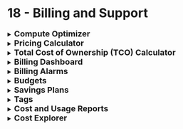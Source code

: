# 18 - Billing and Support

<details>
  	<summary>
		<strong>
			<font size=4>
				Compute Optimizer
			</font>
		</strong>
	</summary>
	<font size=4>
		Recommends resource configurations to reduce cost
	</font>
</details>
<details>
  	<summary>
		<strong>
			<font size=4>
				Pricing Calculator
			</font>
		</strong>
	</summary>
	<font size=4>
		Estimate cost of services on AWS
	</font>
</details>
<details>
  	<summary>
		<strong>
			<font size=4>
				Total Cost of Ownership (TCO) Calculator
			</font>
		</strong>
	</summary>
	<font size=4>
		Estimate savings by comparing Cloud and on premises
	</font>
</details>
<details>
  	<summary>
		<strong>
			<font size=4>
				Billing Dashboard
			</font>
		</strong>
	</summary>
	<font size=4>
		Free high level overview of usage
	</font>
</details>
<details>
  	<summary>
		<strong>
			<font size=4>
				Billing Alarms
			</font>
		</strong>
	</summary>
	<font size=4>
		Track overall and per-service billing
	</font>
</details>
<details>
  	<summary>
		<strong>
			<font size=4>
				Budgets
			</font>
		</strong>
	</summary>
	<font size=4>
		Track usage, costs, reserved instances and get alerts. Automatically terminate resources if budget exceeded
	</font>
</details>
<details>
  	<summary>
		<strong>
			<font size=4>
				Savings Plans
			</font>
		</strong>
	</summary>
	<font size=4>
		Reduce cost based on long term usage of AWS
	</font>
</details>
<details>
  	<summary>
		<strong>
			<font size=4>
				Tags
			</font>
		</strong>
	</summary>
	<font size=4>
		Assign metadata to your resources as tags; used for searching and filtering resources. <strong>Resource groups</strong> = group resources that share tags
	</font>
</details>
<details>
  	<summary>
		<strong>
			<font size=4>
				Cost and Usage Reports
			</font>
		</strong>
	</summary>
	<font size=4>
		Billing datasets (Most detailed/granular); past billing activity; S3 BUCKET
	</font>
</details>
<details>
  	<summary>
		<strong>
			<font size=4>
				Cost Explorer
			</font>
		</strong>
	</summary>
	<font size=4>
		View current and forecast usage (3/12 months); view billing information separately using tags; EC2 RESERVED INSTANCES
	</font>
</details>
